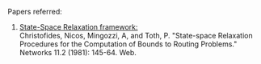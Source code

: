 Papers referred:

1.  <u>State-Space Relaxation framework:</u><br/>
    Christofides, Nicos, Mingozzi, A, and Toth, P. 
    "State-space Relaxation Procedures for the Computation of Bounds to Routing Problems." 
    Networks 11.2 (1981): 145-64. Web.<br/><br/>

